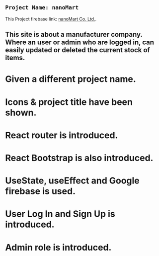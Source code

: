 ## `Project Name: nanoMart`

This Project firebase link: [nanoMart Co. Ltd.](https://elegant-malasada-1d1e18.netlify.app/).

## This site is about a manufacturer company. Where an user or admin who are logged in, can easily updated or deleted the current stock of items.

# Given a different project name.

# Icons & project title have been shown.

# React router is introduced.

# React Bootstrap is also introduced.

# UseState, useEffect and Google firebase is used.

# User Log In and Sign Up is introduced.

# Admin role is introduced.
